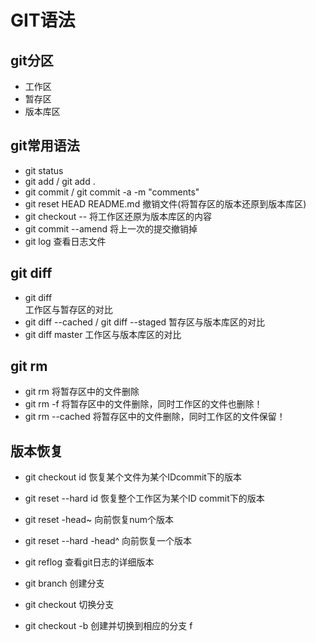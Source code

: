 ﻿# GIT语法 #
## git分区
+ 工作区
+ 暂存区
+ 版本库区
## git常用语法
+ git status
+ git add / git add . 
+ git commit / git commit -a -m "comments"
+ git reset HEAD README.md 撤销文件(将暂存区的版本还原到版本库区)
+ git checkout -- <filename> 将工作区还原为版本库区的内容
+ git commit --amend 将上一次的提交撤销掉
+ git log 查看日志文件
## git diff
+ git diff  
工作区与暂存区的对比
+ git diff --cached / git diff --staged
暂存区与版本库区的对比
+ git diff master
工作区与版本库区的对比
## git rm
+ git rm <filename> 将暂存区中的文件删除
+ git rm -f <filename> 将暂存区中的文件删除，同时工作区的文件也删除！
+ git rm --cached <filename> 将暂存区中的文件删除，同时工作区的文件保留！
## 版本恢复
+ git checkout id <filename> 恢复某个文件为某个IDcommit下的版本
+ git reset --hard id 恢复整个工作区为某个ID commit下的版本
+ git reset -head~<num>	向前恢复num个版本
+ git reset --hard -head^ 向前恢复一个版本

+ git reflog 查看git日志的详细版本

+ git branch <filename> 创建分支
+ git checkout <branchname> 切换分支
+ git checkout -b <barnchname> 创建并切换到相应的分支
f